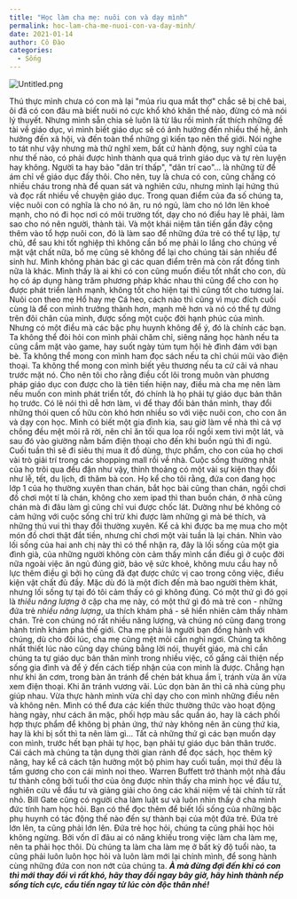 ```yaml
---
title: "Học làm cha mẹ: nuôi con và dạy mình"
permalink: hoc-lam-cha-me-nuoi-con-va-day-minh/
date: 2021-01-14
author: Cô Đào
categories:
  - Sống
---
```


![Untitled.png](/images/d9535a53-2d67-4b06-9430-762dcbe9e60e/Untitled.png)

Thú thực mình chưa có con mà lại "múa rìu qua mắt thợ" chắc sẽ bị chê bai, ôi đã có con đâu mà biết nuôi nó cực khổ khó khăn thế nào, đừng có mà nói lý thuyết.
Nhưng mình sẵn chia sẻ luôn là từ lâu rồi mình rất thích những đề tài về giáo dục, vì mình biết giáo dục sẽ có ảnh hưởng đến nhiều thế hệ, ảnh hưởng đến xã hội, và đến toàn thể những gì kiến tạo nên thế giới. Nói nghe to tát như vậy nhưng mà thử nghĩ xem, bất cứ hành động, suy nghĩ của ta như thế nào, có phải được hình thành qua quá trình giáo dục và tự rèn luyện hay không. Người ta hay bảo "dân trí thấp", "dân trí cao"... là những từ để ám chỉ về giáo dục đấy thôi.
Cho nên, tuy là chưa có con, cũng chẳng có nhiều cháu trong nhà để quan sát và nghiên cứu, nhưng mình lại hứng thú và đọc rất nhiều về chuyện giáo dục. Trong quan điểm của đa số chúng ta, việc nuôi con có nghĩa là cho nó ăn, ru nó ngủ, làm cho nó lớn lên khoẻ mạnh, cho nó đi học nơi có môi trường tốt, dạy cho nó điều hay lẽ phải, làm sao cho nó nên người, thành tài. Và một khái niệm tân tiến gần đây cộng thêm vào tổ hợp nuôi con, đó là làm sao để những đứa trẻ có thể tự lập, tự chủ, để sau khi tốt nghiệp thì không cần bố mẹ phải lo lắng cho chúng về mặt vật chất nữa, bố mẹ cũng sẽ không để lại cho chúng tài sản nhiều để sinh hư.
Mình không phản bác gì các quan điểm trên mà còn rất đồng tình nữa là khác. Mình thấy là ai khi có con cũng muốn điều tốt nhất cho con, dù họ có áp dụng hàng trăm phương pháp khác nhau thì cũng để cho con họ được phát triển lành mạnh, không tốt cho hiện tại thì cũng tốt cho tương lai. Nuôi con theo mẹ Hổ hay mẹ Cá heo, cách nào thì cũng vì mục đích cuối cùng là để con mình trưởng thành hơn, mạnh mẽ hơn và nó có thể tự đứng trên đôi chân của mình, được sống một cuộc đời hạnh phúc của mình.
Nhưng có một điều mà các bậc phụ huynh không để ý, đó là chính các bạn.
Ta không thể đòi hỏi con mình phải chăm chỉ, siêng năng học hành nếu ta cũng cắm mặt vào game, hay suốt ngày túm tụm hội hè đình đám với bạn bè.
Ta không thể mong con mình ham đọc sách nếu ta chỉ chúi mũi vào điện thoại.
Ta không thể mong con mình biết yêu thương nếu ta cứ cãi vả nhau trước mặt nó.
Cho nên tôi cho rằng điều cốt lõi trong muôn vàn phương pháp giáo dục con được cho là tiên tiến hiện nay, điều mà cha mẹ nên làm nếu muốn con mình phát triển tốt, đó chính là họ phải tự giáo dục bản thân họ trước. Có lẽ nói thì dễ hơn làm, vì để thay đổi bản thân mình, thay đổi những thói quen cố hữu còn khó hơn nhiều so với việc nuôi con, cho con ăn và dạy con học.
Mình có biết một gia đình kia, sau giờ làm về nhà thì cả vợ chồng đều mệt mỏi rã rời, nên chỉ ăn tối qua loa rồi ngồi xem tivi một lát, và sau đó vào giường nằm bấm điện thoại cho đến khi buồn ngủ thì đi ngủ. Cuối tuần thì sẽ đi siêu thị mua ít đồ dùng, thực phẩm, cho con của họ chơi vài trò giải trí trong các shopping mall rồi về nhà. Cuộc sống thường nhật của họ trôi qua đều đặn như vậy, thỉnh thoảng có một vài sự kiện thay đổi như lễ, tết, du lịch, đi thăm bà con. Họ kể cho tôi rằng, đứa con đang học lớp 1 của họ thường xuyên than chán, bắt học bài cũng than chán, ngồi chơi đồ chơi một tí là chán, không cho xem ipad thì than buồn chán, ở nhà cũng chán mà đi đâu làm gì cũng chỉ vui được chốc lát. Dường như bé không có cảm hứng với cuộc sống chỉ trừ khi được làm những gì mà bé thích, và những thú vui thì thay đổi thường xuyên. Kể cả khi được ba mẹ mua cho một món đồ chơi thật đắt tiền, nhưng chỉ chơi một vài tuần là lại chán.
Nhìn vào lối sống của hai anh chị này thì có thể nhận ra, đây là lối sống của một gia đình già, của những người không còn cảm thấy mình cần điều gì ở cuộc đời nữa ngoài việc ăn ngủ đúng giờ, bảo vệ sức khoẻ, không mưu cầu hay nỗ lực thêm điều gì bởi họ cũng đã đạt được chức vị cao trong công việc, điều kiện vật chất đủ đầy. Mặc dù đó là một đích đến mà bao người thèm khát, nhưng lối sống tự tại đó tôi cảm thấy có gì không đúng. Có một thứ gì đó gọi là *thiếu năng lượng* ở cặp cha mẹ này, có một thứ gì đó mà trẻ con - những đứa trẻ *nhiều năng lượng*, ưa thích khám phá - sẽ hiển nhiên cảm thấy nhàm chán.
Trẻ con chúng nó rất nhiều năng lượng, và chúng nó cũng đang trong hành trình khám phá thế giới. Cha mẹ phải là người bạn đồng hành với chúng, dù cho đôi lúc, cha mẹ cũng mệt mỏi cần nghỉ ngơi.
Chúng ta không nhất thiết lúc nào cũng dạy chúng bằng lời nói, thuyết giáo, mà chỉ cần chúng ta tự giáo dục bản thân mình trong nhiều việc, cố gắng cải thiện nếp sống gia đình và để ý đến cách tiếp nhận của con mình là được.
Chẳng hạn như khi ăn cơm, trong bàn ăn tránh để chén bát khua ầm ĩ, tránh vừa ăn vừa xem điện thoại. Khi ăn tránh vương vãi. Lúc dọn bàn ăn thì cả nhà cùng phụ giúp nhau. Vừa thực hành mình vừa chỉ dạy cho con mình những điều nên và không nên.
Mình có thể đưa các kiến thức thường thức vào hoạt động hàng ngày, như cách ăn mặc, phối hợp màu sắc quần áo, hay là cách phối hợp thực phẩm để không bị phản ứng, thứ này không nên ăn cùng thứ kia, hay là khi bị sốt thì ta nên làm gì... Tất cả những thứ gì các bạn muốn dạy con mình, trước hết bạn phải tự học, bạn phải tự giáo dục bản thân trước.
Cái cách mà chúng ta tận dụng thời gian rảnh để đọc sách, học thêm kỹ năng, hay kể cả cách tận hưởng một bộ phim hay cuối tuần, mọi thứ đều là tấm gương cho con cái mình noi theo. Warren Buffett trở thành một nhà đầu tư thành công bởi tuổi thơ của ông được nhìn thấy cha mình học về đầu tư, nghiên cứu về đầu tư và giảng giải cho ông các khái niệm về tài chính từ rất nhỏ. Bill Gate cũng có người cha làm luật sư và luôn nhìn thấy ở cha mình đức tính ham học hỏi. Bạn có thể đọc thêm để biết lối sống của những bậc phụ huynh có tác động thế nào đến sự thành bại của một đứa trẻ. Đứa trẻ lớn lên, ta cũng phải lớn lên. Đứa trẻ học hỏi, chúng ta cũng phải học hỏi không ngừng. Bởi vốn dĩ đâu ai có năng khiếu trong việc làm cha làm mẹ, nên ta phải học thôi. Dù chúng ta làm cha làm mẹ ở bất kỳ độ tuổi nào, ta cũng phải luôn luôn học hỏi và luôn làm mới lại chính mình, để song hành cùng những đứa con non nớt của chúng ta.
_**À mà đừng đợi đến khi có con thì mới thay đổi vì rất khó, hãy thay đổi ngay bây giờ, hãy hình thành nếp sống tích cực, cầu tiến ngay từ lúc còn độc thân nhé!**_
